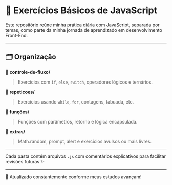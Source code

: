 # 📘 Exercícios Básicos de JavaScript

Este repositório reúne minha prática diária com JavaScript, separada por temas, como parte da minha jornada de aprendizado em desenvolvimento Front-End.

---

## 🗂 Organização

🔀 **controle-de-fluxo/**  
> Exercícios com `if`, `else`, `switch`, operadores lógicos e ternários.

🔁 **repeticoes/**  
> Exercícios usando `while`, `for`, contagens, tabuada, etc.

🔧 **funções/**  
> Funções com parâmetros, retorno e lógica encapsulada.

🎲 **extras/**  
> Math.random, prompt, alert e exercícios avulsos ou mais livres.

---

Cada pasta contém arquivos `.js` com comentários explicativos para facilitar revisões futuras ✨

---
📅 Atualizado constantemente conforme meus estudos avançam!
